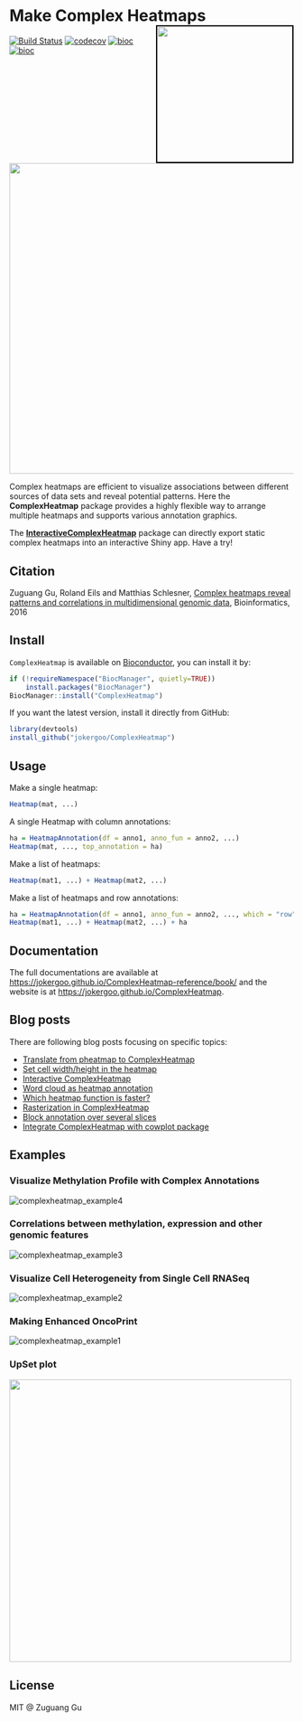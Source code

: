 # Make Complex Heatmaps <a href="https://jokergoo.github.io/ComplexHeatmap-reference/book/"><img src="https://jokergoo.github.io/ComplexHeatmap-reference/book/complexheatmap-cover.jpg" width=240 align="right" style="border:2px solid black;" ></a>

[![Build Status](https://travis-ci.org/jokergoo/ComplexHeatmap.svg)](https://travis-ci.org/jokergoo/ComplexHeatmap) 
[![codecov](https://img.shields.io/codecov/c/github/jokergoo/ComplexHeatmap.svg)](https://codecov.io/github/jokergoo/ComplexHeatmap) 
[![bioc](http://www.bioconductor.org/shields/downloads/devel/ComplexHeatmap.svg)](https://bioconductor.org/packages/stats/bioc/ComplexHeatmap/) 
[![bioc](http://www.bioconductor.org/shields/years-in-bioc/ComplexHeatmap.svg)](http://bioconductor.org/packages/devel/bioc/html/ComplexHeatmap.html)

<img src="http://jokergoo.github.io/complexheatmap_logo.svg" width="550">


Complex heatmaps are efficient to visualize associations between different
sources of data sets and reveal potential patterns. Here the
**ComplexHeatmap** package provides a highly flexible way to arrange multiple
heatmaps and supports various annotation graphics.

The [**InteractiveComplexHeatmap**](https://github.com/jokergoo/InteractiveComplexHeatmap) package can directly export static complex heatmaps into an interactive Shiny app. Have a try!

## Citation

Zuguang Gu, Roland Eils and Matthias Schlesner, [Complex heatmaps reveal patterns and correlations in multidimensional genomic data](http://bioinformatics.oxfordjournals.org/content/early/2016/05/20/bioinformatics.btw313.abstract), Bioinformatics, 2016


## Install

`ComplexHeatmap` is available on [Bioconductor](http://www.bioconductor.org/packages/devel/bioc/html/ComplexHeatmap.html), you can install it by:

```r
if (!requireNamespace("BiocManager", quietly=TRUE))
    install.packages("BiocManager")
BiocManager::install("ComplexHeatmap")
```

If you want the latest version, install it directly from GitHub:

```r
library(devtools)
install_github("jokergoo/ComplexHeatmap")
```

## Usage

Make a single heatmap:

```r
Heatmap(mat, ...)
```

A single Heatmap with column annotations:

```r
ha = HeatmapAnnotation(df = anno1, anno_fun = anno2, ...)
Heatmap(mat, ..., top_annotation = ha)
```

Make a list of heatmaps:

```r
Heatmap(mat1, ...) + Heatmap(mat2, ...)
```

Make a list of heatmaps and row annotations:

```r
ha = HeatmapAnnotation(df = anno1, anno_fun = anno2, ..., which = "row")
Heatmap(mat1, ...) + Heatmap(mat2, ...) + ha
```

## Documentation

The full documentations are available at https://jokergoo.github.io/ComplexHeatmap-reference/book/ and the website is at https://jokergoo.github.io/ComplexHeatmap.

## Blog posts

There are following blog posts focusing on specific topics:

- [Translate from pheatmap to ComplexHeatmap](https://jokergoo.github.io/2020/05/06/translate-from-pheatmap-to-complexheatmap/)
- [Set cell width/height in the heatmap](https://jokergoo.github.io/2020/05/11/set-cell-width/height-in-the-heatmap/)
- [Interactive ComplexHeatmap](https://jokergoo.github.io/2020/05/15/interactive-complexheatmap/)
- [Word cloud as heatmap annotation](https://jokergoo.github.io/2020/05/31/word-cloud-as-heatmap-annotation/)
- [Which heatmap function is faster?](https://jokergoo.github.io/2020/06/19/which-heatmap-function-is-faster/)
- [Rasterization in ComplexHeatmap](https://jokergoo.github.io/2020/06/30/rasterization-in-complexheatmap/)
- [Block annotation over several slices](https://jokergoo.github.io/2020/07/06/block-annotation-over-several-slices/)
- [Integrate ComplexHeatmap with cowplot package](https://jokergoo.github.io/2020/07/14/integrate-complexheatmap-with-cowplot-package/)


## Examples

### Visualize Methylation Profile with Complex Annotations

![complexheatmap_example4](https://user-images.githubusercontent.com/449218/47718635-2ec22980-dc49-11e8-9f01-37becb19e0d5.png)

### Correlations between methylation, expression and other genomic features

![complexheatmap_example3](https://user-images.githubusercontent.com/449218/47718636-2ec22980-dc49-11e8-8db0-1659c27dcf40.png)

### Visualize Cell Heterogeneity from Single Cell RNASeq

![complexheatmap_example2](https://user-images.githubusercontent.com/449218/47718637-2ec22980-dc49-11e8-925e-955c16cfa982.png)

### Making Enhanced OncoPrint

![complexheatmap_example1](https://user-images.githubusercontent.com/449218/47718638-2ec22980-dc49-11e8-845e-21e51d3b8e73.png)

### UpSet plot

<img src="https://user-images.githubusercontent.com/449218/102615477-48c76a80-4136-11eb-98d9-3c528844fbe8.png" width=500 />

## License

MIT @ Zuguang Gu

